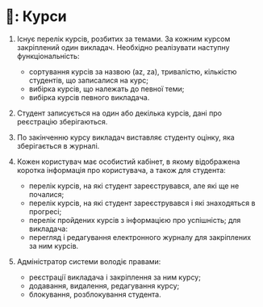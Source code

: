 # 📖: Курси

1. Існує перелік курсів, розбитих за темами. За кожним курсом закріплений один викладач. Необхідно реалізувати наступну функціональність:
    - сортування курсів за назвою (az, za), тривалістю, кількістю студентів, що записалися на курс;
    - вибірка курсів, що належать до певної теми;
    - вибірка курсів певного викладача.
2. Студент записується на один або декілька курсів, дані про реєстрацію зберігаються.

3. По закінченню курсу викладач виставляє студенту оцінку, яка зберігається в журналі.

4. Кожен користувач має особистий кабінет, в якому відображена коротка інформація про користувача, а також для студента:
    - перелік курсів, на які студент зареєструвався, але які ще не почалися;
    - перелік курсів, на які студент зареєструвався і які знаходяться в прогресі;
    - перелік пройдених курсів з інформацією про успішність;
для викладача:
    - перегляд і редагування електронного журналу для закріплених за ним курсів.

5. Адміністратор системи володіє правами:
    - реєстрації викладача і закріплення за ним курсу;
    - додавання, видалення, редагування курсу;
    - блокування, розблокування студента.
